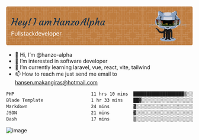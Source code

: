 ![Header](./github-header-image.png)

- 👋 Hi, I’m @hanzo-alpha
- 👀 I’m interested in software developer
- 🌱 I’m currently learning laravel, vue, react, vite, tailwind
- 📫 How to reach me just send me email to hansen.makangiras@hotmail.com 

<!---
hanzo-alpha/hanzo-alpha is a ✨ special ✨ repository because its `README.md` (this file) appears on your GitHub profile.
You can click the Preview link to take a look at your changes.
--->

<!--START_SECTION:waka-->

```txt
PHP                             11 hrs 10 mins  ███████████████████▒░░░░░   76.96 %
Blade Template                  1 hr 33 mins    ██▓░░░░░░░░░░░░░░░░░░░░░░   10.78 %
Markdown                        24 mins         ▓░░░░░░░░░░░░░░░░░░░░░░░░   02.77 %
JSON                            21 mins         ▓░░░░░░░░░░░░░░░░░░░░░░░░   02.48 %
Bash                            17 mins         ▒░░░░░░░░░░░░░░░░░░░░░░░░   01.98 %
```

<!--END_SECTION:waka-->

![image](https://github.com/hanzo-alpha/hanzo-alpha/assets/111342797/c4bd2977-6123-4017-8652-6e166259b484)

